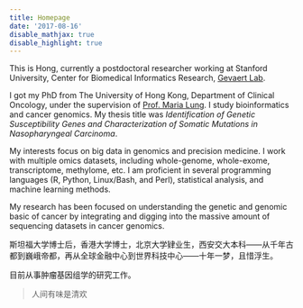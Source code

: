 ```yaml
---
title: Homepage
date: '2017-08-16'
disable_mathjax: true
disable_highlight: true
---
```


This is Hong, currently a postdoctoral researcher working at Stanford University, Center for Biomedical Informatics Research, <a href=http://med.stanford.edu/gevaertlab.html target="_blank">Gevaert Lab</a>.

I got my PhD from The University of Hong Kong, Department of Clinical Oncology, under the supervision of <a href=http://www.oncology.hku.hk/staff_mlung.html target="_blank">Prof. Maria Lung</a>. I study bioinformatics and cancer genomics. My thesis title was _Identification of Genetic Susceptibility Genes and Characterization of Somatic Mutations in Nasopharyngeal Carcinoma_. 

My interests focus on big data in genomics and precision medicine. I work with multiple omics datasets, including whole-genome, whole-exome, transcriptome, methylome, etc. I am proficient in several programming languages (R, Python, Linux/Bash, and Perl), statistical analysis, and machine learning methods.

My research has been focused on understanding the genetic and genomic basic of cancer by integrating and digging into the massive amount of sequencing datasets in cancer genomics. 

斯坦福大学博士后，香港大学博士，北京大学肄业生，西安交大本科——从千年古都到巍峨帝都，再从全球金融中心到世界科技中心——十年一梦，且惜浮生。

目前从事肿瘤基因组学的研究工作。

> 人间有味是清欢
